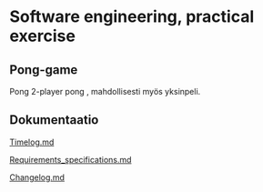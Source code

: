 # Software engineering, practical exercise
## Pong-game
Pong 2-player pong , mahdollisesti myös yksinpeli.

## Dokumentaatio

[Timelog.md](https://github.com/IsmailTadji/ot-harjoitustyo/blob/master/Pong/dokumentaatio/timelog.md)

[Requirements_specifications.md](https://github.com/IsmailTadji/ot-harjoitustyo/blob/master/Pong/dokumentaatio/requirements_specifications.md)

[Changelog.md](https://github.com/IsmailTadji/ot-harjoitustyo/blob/master/Pong/dokumentaatio/changelog.md)
